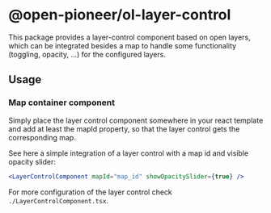 # @open-pioneer/ol-layer-control

This package provides a layer-control component based on open layers, which can be integrated besides a map to handle some functionality (toggling, opacity, ...) for the configured layers.

## Usage

### Map container component

Simply place the layer control component somewhere in your react template and add at least the mapId property, so that the layer control gets the corresponding map.

See here a simple integration of a layer control with a map id and visible opacity slider:

```jsx
<LayerControlComponent mapId="map_id" showOpacitySlider={true} />
```

For more configuration of the layer control check `./LayerControlComponent.tsx`.
